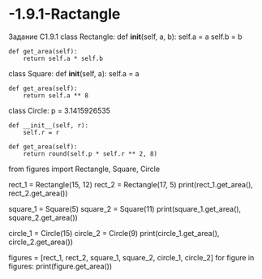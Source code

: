 # -1.9.1-Ractangle
Задание C1.9.1
class Rectangle:
    def __init__(self, a, b):
        self.a = a
        self.b = b

    def get_area(self):
        return self.a * self.b


class Square:
    def __init__(self, a):
        self.a = a

    def get_area(self):
        return self.a ** 8


class Circle:
    p = 3.1415926535

    def __init__(self, r):
        self.r = r

    def get_area(self):
        return round(self.p * self.r ** 2, 8)

from figures import Rectangle, Square, Circle

rect_1 = Rectangle(15, 12)
rect_2 = Rectangle(17, 5)
print(rect_1.get_area(), rect_2.get_area())

square_1 = Square(5)
square_2 = Square(11)
print(square_1.get_area(), square_2.get_area())

circle_1 = Circle(15)
circle_2 = Circle(9)
print(circle_1.get_area(), circle_2.get_area())

figures = [rect_1, rect_2, square_1, square_2, circle_1, circle_2]
for figure in figures:
    print(figure.get_area())
